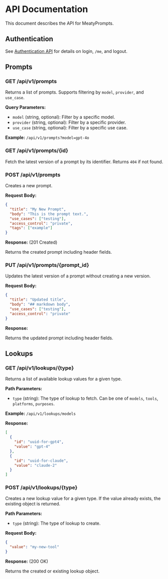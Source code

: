 # API Documentation

This document describes the API for MeatyPrompts.

## Authentication

See [Authentication API](api/auth.md) for details on login, `/me`, and logout.

## Prompts

### GET /api/v1/prompts

Returns a list of prompts. Supports filtering by `model`, `provider`, and `use_case`.

**Query Parameters:**

*   `model` (string, optional): Filter by a specific model.
*   `provider` (string, optional): Filter by a specific provider.
*   `use_case` (string, optional): Filter by a specific use case.

**Example:** `/api/v1/prompts?model=gpt-4o`

### GET /api/v1/prompts/{id}

Fetch the latest version of a prompt by its identifier. Returns `404` if not found.

### POST /api/v1/prompts

Creates a new prompt.

**Request Body:**

```json
{
  "title": "My New Prompt",
  "body": "This is the prompt text.",
  "use_cases": ["testing"],
  "access_control": "private",
  "tags": ["example"]
}
```

**Response:** (201 Created)

Returns the created prompt including header fields.

### PUT /api/v1/prompts/{prompt_id}

Updates the latest version of a prompt without creating a new version.

**Request Body:**

```json
{
  "title": "Updated title",
  "body": "## markdown body",
  "use_cases": ["testing"],
  "access_control": "private"
}
```

**Response:**

Returns the updated prompt including header fields.

## Lookups

### GET /api/v1/lookups/{type}

Returns a list of available lookup values for a given type.

**Path Parameters:**

*   `type` (string): The type of lookup to fetch. Can be one of `models`, `tools`, `platforms`, `purposes`.

**Example:** `/api/v1/lookups/models`

**Response:**

```json
[
  {
    "id": "uuid-for-gpt4",
    "value": "gpt-4"
  },
  {
    "id": "uuid-for-claude",
    "value": "claude-2"
  }
]
```

### POST /api/v1/lookups/{type}

Creates a new lookup value for a given type. If the value already exists, the existing object is returned.

**Path Parameters:**

*   `type` (string): The type of lookup to create.

**Request Body:**

```json
{
  "value": "my-new-tool"
}
```

**Response:** (200 OK)

Returns the created or existing lookup object.
